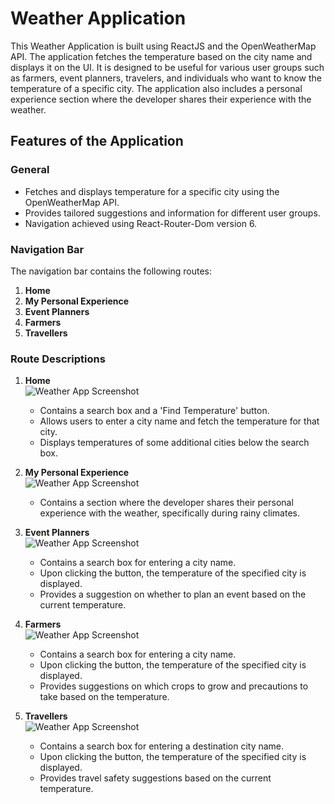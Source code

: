 # Weather Application

This Weather Application is built using ReactJS and the OpenWeatherMap API. The application fetches the temperature based on the city name and displays it on the UI. It is designed to be useful for various user groups such as farmers, event planners, travelers, and individuals who want to know the temperature of a specific city. The application also includes a personal experience section where the developer shares their experience with the weather.

## Features of the Application

### General

- Fetches and displays temperature for a specific city using the OpenWeatherMap API.
- Provides tailored suggestions and information for different user groups.
- Navigation achieved using React-Router-Dom version 6.

### Navigation Bar

The navigation bar contains the following routes:

1. **Home**
2. **My Personal Experience**
3. **Event Planners**
4. **Farmers**
5. **Travellers**

### Route Descriptions

1. **Home**  
   ![Weather App Screenshot](https://drive.google.com/thumbnail?id=1Q_KAk4SQH0rUPNjrI5R4f3yubkAyymq_)

   - Contains a search box and a 'Find Temperature' button.
   - Allows users to enter a city name and fetch the temperature for that city.
   - Displays temperatures of some additional cities below the search box.

2. **My Personal Experience**  
   ![Weather App Screenshot](https://drive.google.com/thumbnail?id=1Q_KAk4SQH0rUPNjrI5R4f3yubkAyymq_)

   - Contains a section where the developer shares their personal experience with the weather, specifically during rainy climates.

3. **Event Planners**  
   ![Weather App Screenshot](https://drive.google.com/thumbnail?id=1Q_KAk4SQH0rUPNjrI5R4f3yubkAyymq_)

   - Contains a search box for entering a city name.
   - Upon clicking the button, the temperature of the specified city is displayed.
   - Provides a suggestion on whether to plan an event based on the current temperature.

4. **Farmers**  
   ![Weather App Screenshot](https://drive.google.com/thumbnail?id=1Q_KAk4SQH0rUPNjrI5R4f3yubkAyymq_)

   - Contains a search box for entering a city name.
   - Upon clicking the button, the temperature of the specified city is displayed.
   - Provides suggestions on which crops to grow and precautions to take based on the temperature.

5. **Travellers**  
   ![Weather App Screenshot](https://drive.google.com/thumbnail?id=1Q_KAk4SQH0rUPNjrI5R4f3yubkAyymq_)
   - Contains a search box for entering a destination city name.
   - Upon clicking the button, the temperature of the specified city is displayed.
   - Provides travel safety suggestions based on the current temperature.
